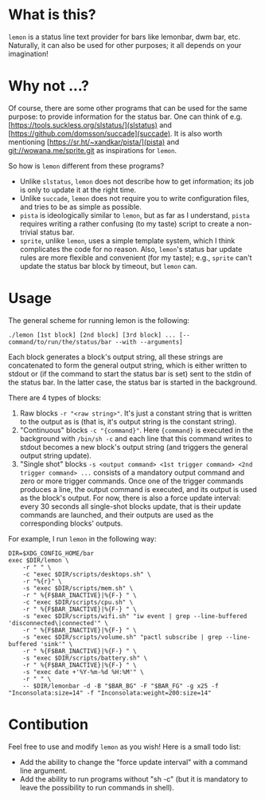 # What is this?

`lemon` is a status line text provider for bars like lemonbar, dwm bar, etc. Naturally, it can also
be used for other purposes; it all depends on your imagination!

# Why not ...?

Of course, there are some other programs that can be used for the same purpose: to provide
information for the status bar. One can think of
e.g. [https://tools.suckless.org/slstatus/](slstatus) and
[https://github.com/domsson/succade](succade). It is also worth mentioning [https://sr.ht/~xandkar/pista/](pista)
and [git://wowana.me/sprite.git](sprite) as inspirations for `lemon`.

So how is `lemon` different from these programs?
- Unlike `slstatus`, `lemon` does not describe how to get information; its job is only to update it at the right time.
- Unlike `succade`, `lemon` does not require you to write configuration files, and tries to be as
  simple as possible.
- `pista` is ideologically similar to `lemon`, but as far as I understand, `pista` requires writing a
  rather confusing (to my taste) script to create a non-trivial status bar.
- `sprite`, unlike `lemon`, uses a simple template system, which I think complicates the code for no
  reason. Also, `lemon`'s status bar update rules are more flexible and convenient (for my taste);
  e.g., `sprite` can't update the status bar block by timeout, but `lemon` can.

# Usage

The general scheme for running lemon is the following:

    ./lemon [1st block] [2nd block] [3rd block] ... [-- command/to/run/the/status/bar --with --arguments]

Each block generates a block's output string, all these strings are concatenated to form the
general output string, which is either written to stdout or (if the command to start the status bar is set) sent to the stdin of
the status bar. In the latter case, the status bar is started in the background.

There are 4 types of blocks:
1. Raw blocks `-r "<raw string>"`. It's just a constant string that is written to the output as is
   (that is, it's output string is the constant string).
2. "Continuous" blocks `-c "{command}"`. Here `{command}` is executed in the background with
   `/bin/sh -c` and each line that this command writes to stdout becomes a new block's output
   string (and triggers the general output string update).
3. "Single shot" blocks `-s <output command> <1st trigger command> <2nd trigger command> ...`
   consists of a mandatory output command and zero or more trigger commands. Once one of the trigger
   commands produces a line, the output command is executed, and its output is used as the block's
   output. For now, there is also a force update interval: every 30 seconds all single-shot blocks
   update, that is their update commands are launched, and their outputs are used as the corresponding
   blocks' outputs.

For example, I run `lemon` in the following way:

    DIR=$XDG_CONFIG_HOME/bar
    exec $DIR/lemon \
        -r " " \
        -c "exec $DIR/scripts/desktops.sh" \
        -r "%{r}" \
        -s "exec $DIR/scripts/mem.sh" \
        -r " %{F$BAR_INACTIVE}|%{F-} " \
        -c "exec $DIR/scripts/cpu.sh" \
        -r " %{F$BAR_INACTIVE}|%{F-} " \
        -s "exec $DIR/scripts/wifi.sh" "iw event | grep --line-buffered 'disconnected\|connected'" \
        -r " %{F$BAR_INACTIVE}|%{F-} " \
        -s "exec $DIR/scripts/volume.sh" "pactl subscribe | grep --line-buffered 'sink'" \
        -r " %{F$BAR_INACTIVE}|%{F-} " \
        -s "exec $DIR/scripts/battery.sh" \
        -r " %{F$BAR_INACTIVE}|%{F-} " \
        -s "exec date +'%Y-%m-%d %H:%M'" \
        -r " " \
        -- $DIR/lemonbar -d -B "$BAR_BG" -F "$BAR_FG" -g x25 -f "Inconsolata:size=14" -f "Inconsolata:weight=200:size=14"

# Contibution

Feel free to use and modify `lemon` as you wish! Here is a small todo list:
- Add the ability to change the "force update interval" with a command line argument.
- Add the ability to run programs without "sh -c" (but it is mandatory to leave the possibility to run commands in shell).
